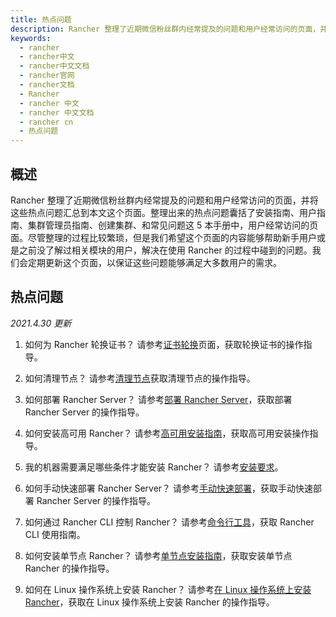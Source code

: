 ```yaml
---
title: 热点问题
description: Rancher 整理了近期微信粉丝群内经常提及的问题和用户经常访问的页面，并将这些热点问题汇总到本文这个页面。初次整理出来的热点问题囊括了安装指南、用户指南、集群管理员指南、创建集群、和常见问题这 5 本手册中，用户经常访问的页面。尽管初次整理的过程比较繁琐，但是我们希望这个页面的内容能够帮助新手用户或是之前没了解过相关模块的用户，解决在使用 Rancher 的过程中碰到的问题。
keywords:
  - rancher
  - rancher中文
  - rancher中文文档
  - rancher官网
  - rancher文档
  - Rancher
  - rancher 中文
  - rancher 中文文档
  - rancher cn
  - 热点问题
---
```


## 概述

Rancher 整理了近期微信粉丝群内经常提及的问题和用户经常访问的页面，并将这些热点问题汇总到本文这个页面。整理出来的热点问题囊括了安装指南、用户指南、集群管理员指南、创建集群、和常见问题这 5 本手册中，用户经常访问的页面。尽管整理的过程比较繁琐，但是我们希望这个页面的内容能够帮助新手用户或是之前没了解过相关模块的用户，解决在使用 Rancher 的过程中碰到的问题。我们会定期更新这个页面，以保证这些问题能够满足大多数用户的需求。

## 热点问题

_2021.4.30 更新_

1.  如何为 Rancher 轮换证书？
    请参考[证书轮换](/docs/rancher2.5/trending-topics/certificate-rotation/)页面，获取轮换证书的操作指导。

1.  如何清理节点？
    请参考[清理节点](/docs/rancher2.5/trending-topics/cleaning-cluster-nodes/)获取清理节点的操作指导。

1.  如何部署 Rancher Server？
    请参考[部署 Rancher Server](/docs/rancher2.5/trending-topics/deployment/)，获取部署 Rancher Server 的操作指导。

1.  如何安装高可用 Rancher？
    请参考[高可用安装指南](/docs/rancher2.5/trending-topics/install-rancher-on-k8s/)，获取高可用安装操作指导。

1.  我的机器需要满足哪些条件才能安装 Rancher？
    请参考[安装要求](/docs/rancher2.5/trending-topics/requirements/)。

1.  如何手动快速部署 Rancher Server？
    请参考[手动快速部署](/docs/rancher2.5/trending-topics/quickstart-manual-setup/)，获取手动快速部署 Rancher Server 的操作指导。

1.  如何通过 Rancher CLI 控制 Rancher？
    请参考[命令行工具](/docs/rancher2.5/trending-topics/cli/)，获取 Rancher CLI 使用指南。

1.  如何安装单节点 Rancher？
    请参考[单节点安装指南](/docs/rancher2.5/trending-topics/single-node-docker/)，获取安装单节点 Rancher 的操作指导。

1.  如何在 Linux 操作系统上安装 Rancher？
    请参考[在 Linux 操作系统上安装 Rancher](/docs/rancher2.5/trending-topics/install-rancher-on-linux/)，获取在 Linux 操作系统上安装 Rancher 的操作指导。
